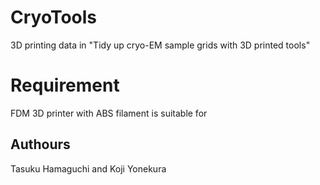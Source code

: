 # CryoTools
3D printing data in "Tidy up cryo-EM sample grids with 3D printed tools"


# Requirement
FDM 3D printer with ABS filament is suitable for 


## Authours
Tasuku Hamaguchi and Koji Yonekura
